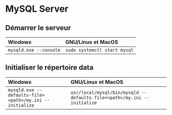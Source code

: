 # MySQL Server

## Démarrer le serveur

|Windows|GNU/Linux et MacOS|
|:--|:--|
|`mysqld.exe --console`|`sudo systemctl start mysql`|

## Initialiser le répertoire data

|Windows|GNU/Linux et MacOS|
|:--|:--|
|`mysqld.exe --defaults-file=<path>/my.ini --initialize`|`usr/local/mysql/bin/mysqld --defaults-file=<path>/my.ini --initialize`|
